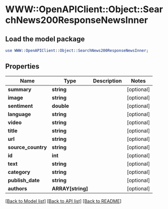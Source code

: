 # WWW::OpenAPIClient::Object::SearchNews200ResponseNewsInner

## Load the model package
```perl
use WWW::OpenAPIClient::Object::SearchNews200ResponseNewsInner;
```

## Properties
Name | Type | Description | Notes
------------ | ------------- | ------------- | -------------
**summary** | **string** |  | [optional] 
**image** | **string** |  | [optional] 
**sentiment** | **double** |  | [optional] 
**language** | **string** |  | [optional] 
**video** | **string** |  | [optional] 
**title** | **string** |  | [optional] 
**url** | **string** |  | [optional] 
**source_country** | **string** |  | [optional] 
**id** | **int** |  | [optional] 
**text** | **string** |  | [optional] 
**category** | **string** |  | [optional] 
**publish_date** | **string** |  | [optional] 
**authors** | **ARRAY[string]** |  | [optional] 

[[Back to Model list]](../README.md#documentation-for-models) [[Back to API list]](../README.md#documentation-for-api-endpoints) [[Back to README]](../README.md)


